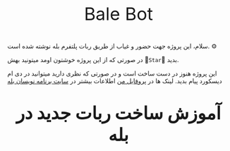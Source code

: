 <div align='center'>
<p style = "font-size: 40px;">Bale Bot</p>
</div>

سلام، این پروژه جهت حضور و غیاب از طریق ربات پلتفرم بله نوشته شده است. ⚙


در صورتی که از این پروژه خوشتون اومد میتونید بهش 🌟`Star`🌟 بدید.


این پروژه هنوز در دست ساخت است و در صورتی که نظری دارید میتوانید در دی ام دیسکورد پیام بدید.
لینک ها در [پروفایل من](https://github.com/kianahmadian/)
اطلاعات بیشتر در [سایت برنامه نویسان بله](https://github.com/kianahmadian/)


<div align='center'>
  <p style = "font-size: 40px;"><b> آموزش ساخت ربات جدید در بله </b></p>
</div>
